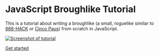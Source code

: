 # JavaScript Broughlike Tutorial

This is a tutorial about writing a broughlike (a small, roguelike similar to [868-HACK](https://store.steampowered.com/app/274700/868HACK/) or [Cinco Paus](https://itunes.apple.com/us/app/cinco-paus/id1249999336)) from scratch in JavaScript.

<a href="https://nluqo.github.io/broughlike-tutorial/"><img src="https://nluqo.github.io/broughlike-tutorial/screens/brough-screen.png" alt="Screenshot of tutorial"></a>

[Get started](https://nluqo.github.io/broughlike-tutorial/)
